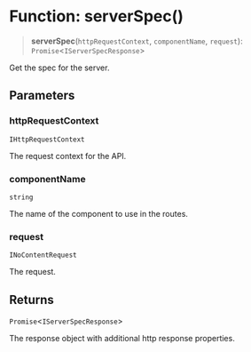 # Function: serverSpec()

> **serverSpec**(`httpRequestContext`, `componentName`, `request`): `Promise`\<`IServerSpecResponse`\>

Get the spec for the server.

## Parameters

### httpRequestContext

`IHttpRequestContext`

The request context for the API.

### componentName

`string`

The name of the component to use in the routes.

### request

`INoContentRequest`

The request.

## Returns

`Promise`\<`IServerSpecResponse`\>

The response object with additional http response properties.
